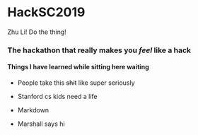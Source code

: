 # HackSC2019
Zhu Li! Do the thing!

### The hackathon that really makes you *feel* like a hack

#### Things I have learned while sitting here waiting
* People take this ~~shit~~ like super seriously
* Stanford cs kids need a life
* Markdown

* Marshall says hi

